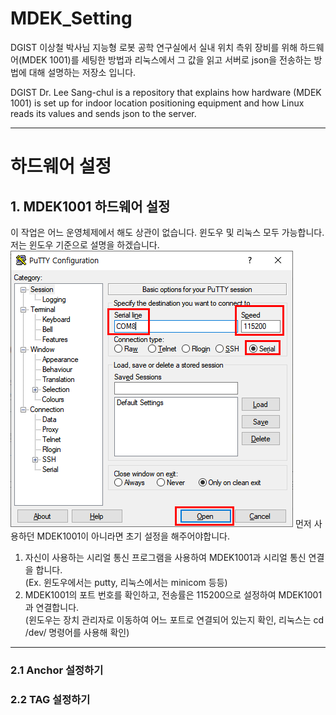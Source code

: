 # MDEK_Setting

DGIST 이상철 박사님 지능형 로봇 공학 연구실에서 실내 위치 측위 장비를 위해 하드웨어(MDEK 1001)를 세팅한 방법과 리눅스에서 그 값을 읽고 서버로 json을 전송하는 방법에 대해 설명하는 저장소 입니다.

DGIST Dr. Lee Sang-chul is a repository that explains how hardware (MDEK 1001) is set up for indoor location positioning equipment and how Linux reads its values and sends json to the server.

--------------------------------------------------------------------------------------------------------------
>
# 하드웨어 설정
## 1. MDEK1001 하드웨어 설정

이 작업은 어느 운영체제에서 해도 상관이 없습니다. 윈도우 및 리눅스 모두 가능합니다.  
저는 윈도우 기준으로 설명을 하겠습니다.  
![Alt text](/image/putty_setting.png)
먼저 사용하던 MDEK1001이 아니라면 초기 설정을 해주어야합니다.  
1. 자신이 사용하는 시리얼 통신 프로그램을 사용하여 MDEK1001과 시리얼 통신 연결을 합니다.  
(Ex. 윈도우에서는 putty, 리눅스에서는 minicom 등등)  
2. MDEK1001의 포트 번호를 확인하고, 전송률은 115200으로 설정하여 MDEK1001과 연결합니다.  
(윈도우는 장치 관리자로 이동하여 어느 포트로 연결되어 있는지 확인, 리눅스는 cd /dev/ 명령어를 사용해 확인)  


--------------------------------------------------------------------------------------------------------------

### 2.1 Anchor 설정하기



### 2.2 TAG 설정하기
